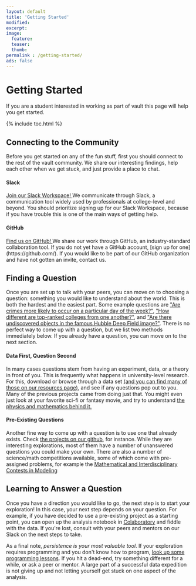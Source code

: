 ```yaml
---
layout: default
title: 'Getting Started'
modified:
excerpt:
image:
  feature:
  teaser:
  thumb:
permalink : /getting-started/
ads: false
---
```


# Getting Started

If you are a student interested in working as part of vault this page will help you get started.

{% include toc.html %}

## Connecting to the Community

Before you get started on any of the fun stuff, first you should connect to the rest of the vault community.
We share our interesting findings, help each other when we get stuck, and just provide a place to chat.

#### Slack

<a href="https://join.slack.com/t/vault-hub/shared_invite/enQtNDI5MDM4NzMzNzMwLTY1OGM3YThjZDQyMzNmNTM4NDVkNmY3MmFmNDZmZDIzN2IwODg3NjU2YzliNmRjNzVlZmExMmYzMzhiOTg0MGQ" class="btn-success" >
   Join our Slack Workspace!
</a>  
We communicate through Slack, a communication tool widely used by professionals at college-level and beyond.  
You should prioritize signing up for our Slack Workspace, because if you have trouble this is one of the main ways of getting help.

#### GitHub

<a href="https://github.com/avault" class="btn-success" >
   Find us on GitHub!
</a>  
We share our work through GitHub, an industry-standard collaboration tool.  
If you do not yet have a GitHub account, [sign up for one](https://github.com/).  
If you would like to be part of our GitHub organization and have not gotten an invite, contact us.

## Finding a Question

Once you are set up to talk with your peers, you can move on to choosing a question:
something you would like to understand about the world.
This is both the hardest and the easiest part.
Some example questions are ["Are crimes more likely to occur on a particular day of the week?"](https://github.com/avault/chicago_crime/blob/master/Chicago-crime.ipynb),
["How different are top-ranked colleges from one another?"](https://github.com/avault/higher-ed-exploration/blob/master/analysis.ipynb), and ["Are there undiscovered objects in the famous Hubble Deep Field image?"](https://github.com/avault/deep-field/blob/master/hubble_data_analysis.ipynb).
There is no perfect way to come up with a question, but we list two methods immediately below.
If you already have a question, you can move on to the next section.

#### Data First, Question Second
In many cases questions stem from having an experiment, data, or a theory in front of you.
This is frequently what happens in university-level research.
For this, download or browse through a data set [(and you can find many of those on our resources page)](../resources/#data-banks), and see if any questions pop out to you.
Many of the previous projects came from doing just that.
You might even just look at your favorite sci-fi or fantasy movie, and try to understand [the physics and mathematics behind it.](https://rhettallain.com/2017/03/19/science-fiction-physics/)

#### Pre-Existing Questions
Another fine way to come up with a question is to use one that already exists.
Check [the projects on our github](https://github.com/avault/), for instance.
While they are interesting explorations, most of them have a number of unanswered questions you could make your own.
There are also a number of science/math competitions available, some of which come with pre-assigned problems, for example the [Mathematical and Interdisciplinary Contests in Modeling](https://www.comap.com/undergraduate/contests/icm/index.html)

## Learning to Answer a Question

Once you have a direction you would like to go, the next step is to start your exploration!
In this case, your next step depends on your question.
For example, if you have decided to use a pre-existing project as a starting point, you can open up the analysis notebook in [Colaboratory](https://colab.research.google.com/) and fiddle with the data.
If you're lost, consult with your peers and mentors on our Slack on the next steps to take.

As a final note, _persistence is your most valuable tool_.
If your exploration requires programming and you don't know how to program, [look up some programming lessons](../resources/#lessons).
If you hit a dead-end, try something different for a while, or ask a peer or mentor.
A large part of a successful data expedition is not giving up and not letting yourself get stuck on one aspect of the analysis.
